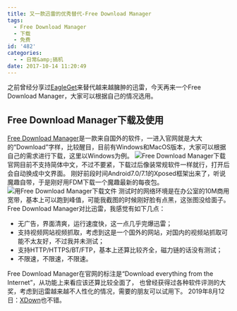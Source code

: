 ```yaml
---
title: 又一款迅雷的优秀替代-Free Download Manager
tags:
  - Free Download Manager
  - 下载
  - 免费
id: '482'
categories:
  - - 日常&amp;搞机
date: 2017-10-14 11:20:49
---
```


之前曾经分享过[EagleGet](https://www.jubuzz.com/geek/367.html)来替代越来越臃肿的迅雷，今天再来一个Free Download Manager，大家可以根据自己的情况选用。

## Free Download Manager下载及使用

[Free Download Manager](https://www.freedownloadmanager.org/)是一款来自国外的软件，一进入官网就是大大的“Download”字样，比较醒目，目前有Windows和MacOS版本，大家可以根据自己的需求进行下载，这里以Windows为例。 ![Free Download Manager下载](https://s1.ax2x.com/2017/10/14/9KY8A.jpg) 官网目前不支持简体中文，不过不要紧，下载过后像装常规软件一样就行，打开后会自动换成中文界面。 刚好前段时间Android7.0/7.1的Xposed框架出来了，听说魔趣自带，于是刚好用FDM下载一个魔趣最新的每夜包。 ![用Free Download Manager下载文件](https://s1.ax2x.com/2017/10/14/9KQHO.png) 测试时的网络环境是在办公室的10M商用宽带，基本上可以跑到峰值，可能我截图的时候刚好脸有点黑，这张图没给面子。 Free Download Manager对比迅雷，我感觉有如下几点：

*   无广告，界面清爽，运行速度快，这一点几乎完爆迅雷；
*   支持视频网站视频抓取，考虑到这是一个国外的网站，对国内的视频站抓取可能不太友好，不过我并未测试；
*   支持HTTP/HTTPS/BT/FTP，基本上还算比较齐全，磁力链的话没有测试；
*   不限速，不限速，不限速。

Free Download Manager在官网的标注是“Download everything from the Internet”，从功能上来看应该还算比较全面了， 也曾经获得过各种软件评测的大奖，考虑到迅雷越来越不人性化的情况，需要的朋友可以试用下。 2019年8月12日：[XDown](https://www.jubuzz.com/geek/1542.html)也不错。